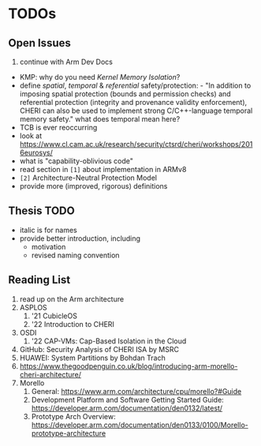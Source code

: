 # TODOs

## Open Issues

1. continue with Arm Dev Docs

- KMP: why do you need _Kernel Memory Isolation_?
- define _spatial_, _temporal_ & _referential_ safety/protection: - "In addition to imposing spatial protection (bounds and permission checks) and referential protection (integrity and provenance validity enforcement), CHERI can also be used to implement strong C/C++-language temporal memory safety." what does temporal mean here?
- TCB is ever reoccurring
- look at <https://www.cl.cam.ac.uk/research/security/ctsrd/cheri/workshops/2016eurosys/>
- what is "capability-oblivious code"
- read section in `[1]` about implementation in ARMv8
- `[2]` Architecture-Neutral Protection Model
- provide more (improved, rigorous) definitions

## Thesis TODO

- italic is for names
- provide better introduction, including
  - motivation
  - revised naming convention

## Reading List

1. read up on the Arm architecture
2. ASPLOS
    1. '21 CubicleOS
    2. '22 Introduction to CHERI
3. OSDI
   1. '22 CAP-VMs: Cap-Based Isolation in the Cloud
4. GitHub: Security Analysis of CHERI ISA by MSRC
5. HUAWEI: System Partitions by Bohdan Trach
6. <https://www.thegoodpenguin.co.uk/blog/introducing-arm-morello-cheri-architecture/>
7. Morello
   1. General: <https://www.arm.com/architecture/cpu/morello?#Guide>
   2. Development Platform and Software Getting Started Guide: <https://developer.arm.com/documentation/den0132/latest/>
   3. Prototype  Arch Overview: <https://developer.arm.com/documentation/den0133/0100/Morello-prototype-architecture>
